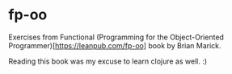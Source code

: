 fp-oo
=====

Exercises from Functional (Programming for the Object-Oriented Programmer)[https://leanpub.com/fp-oo] book by Brian Marick. 

Reading this book was my excuse to learn clojure as well. :)